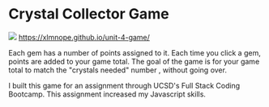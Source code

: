 # Crystal Collector Game

![](http:/assets/images/crystalcollector.png)
https://xlmnope.github.io/unit-4-game/

Each gem has a number of points assigned to it. Each time you click a gem, points are added to your game total. The goal of the game is for your game total to match the "crystals needed" number , without going over. 

I built this game for an assignment through UCSD's Full Stack Coding Bootcamp. This assignment increased my Javascript skills. 

